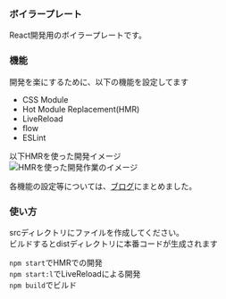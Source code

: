 ### ボイラープレート

React開発用のボイラープレートです。

### 機能
開発を楽にするために、以下の機能を設定してます
- CSS Module  
- Hot Module Replacement(HMR)  
- LiveReload  
- flow  
- ESLint  

以下HMRを使った開発イメージ  
![HMRを使った開発作業のイメージ](https://user-images.githubusercontent.com/9998881/45594307-79f2e680-b9d3-11e8-9e72-2e5f2d4ba6a4.gif)

各機能の設定等については、[ブログ](http://karuta-kayituka.hatenablog.com/)にまとめました。

### 使い方
srcディレクトリにファイルを作成してください。  
ビルドするとdistディレクトリに本番コードが生成されます  

`npm start`でHMRでの開発  
`npm start:l`でLiveReloadによる開発  
`npm build`でビルド  
